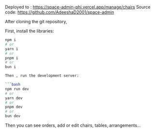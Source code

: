 Deployed to : https://space-admin-phi.vercel.app/manage/chairs
Source code: https://github.com/AdeeshaD2001/space-admin

After cloning the git repository, 

First, install the libraries:

```bash
npm i
# or
yarn i
# or
pnpm i
# or
bun i

Then , run the development server:

```bash
npm run dev
# or
yarn dev
# or
pnpm dev
# or
bun dev
```

Then you can see orders, add or edit chairs, tables, arrangements...
